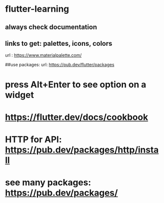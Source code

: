 # flutter-learning
## always check documentation

## links to get: palettes, icons, colors
url : https://www.materialpalette.com/

##use packages:
url: https://pub.dev/flutter/packages

# press Alt+Enter to see option on a widget


# https://flutter.dev/docs/cookbook



# HTTP for API: https://pub.dev/packages/http/install


# see many packages: https://pub.dev/packages/